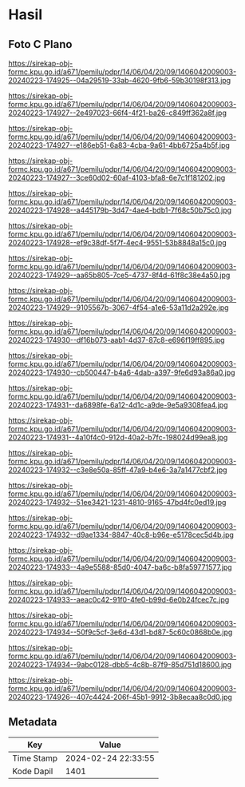 # Hasil

## Foto C Plano

https://sirekap-obj-formc.kpu.go.id/a671/pemilu/pdpr/14/06/04/20/09/1406042009003-20240223-174925--04a29519-33ab-4620-9fb6-59b30198f313.jpg

https://sirekap-obj-formc.kpu.go.id/a671/pemilu/pdpr/14/06/04/20/09/1406042009003-20240223-174927--2e497023-66f4-4f21-ba26-c849ff362a8f.jpg

https://sirekap-obj-formc.kpu.go.id/a671/pemilu/pdpr/14/06/04/20/09/1406042009003-20240223-174927--e186eb51-6a83-4cba-9a61-4bb6725a4b5f.jpg

https://sirekap-obj-formc.kpu.go.id/a671/pemilu/pdpr/14/06/04/20/09/1406042009003-20240223-174927--3ce60d02-60af-4103-bfa8-6e7c1f181202.jpg

https://sirekap-obj-formc.kpu.go.id/a671/pemilu/pdpr/14/06/04/20/09/1406042009003-20240223-174928--a445179b-3d47-4ae4-bdb1-7f68c50b75c0.jpg

https://sirekap-obj-formc.kpu.go.id/a671/pemilu/pdpr/14/06/04/20/09/1406042009003-20240223-174928--ef9c38df-5f7f-4ec4-9551-53b8848a15c0.jpg

https://sirekap-obj-formc.kpu.go.id/a671/pemilu/pdpr/14/06/04/20/09/1406042009003-20240223-174929--aa65b805-7ce5-4737-8f4d-61f8c38e4a50.jpg

https://sirekap-obj-formc.kpu.go.id/a671/pemilu/pdpr/14/06/04/20/09/1406042009003-20240223-174929--9105567b-3067-4f54-a1e6-53a11d2a292e.jpg

https://sirekap-obj-formc.kpu.go.id/a671/pemilu/pdpr/14/06/04/20/09/1406042009003-20240223-174930--df16b073-aab1-4d37-87c8-e696f19ff895.jpg

https://sirekap-obj-formc.kpu.go.id/a671/pemilu/pdpr/14/06/04/20/09/1406042009003-20240223-174930--cb500447-b4a6-4dab-a397-9fe6d93a86a0.jpg

https://sirekap-obj-formc.kpu.go.id/a671/pemilu/pdpr/14/06/04/20/09/1406042009003-20240223-174931--da6898fe-6a12-4d1c-a9de-9e5a9308fea4.jpg

https://sirekap-obj-formc.kpu.go.id/a671/pemilu/pdpr/14/06/04/20/09/1406042009003-20240223-174931--4a10f4c0-912d-40a2-b7fc-198024d99ea8.jpg

https://sirekap-obj-formc.kpu.go.id/a671/pemilu/pdpr/14/06/04/20/09/1406042009003-20240223-174932--c3e8e50a-85ff-47a9-b4e6-3a7a1477cbf2.jpg

https://sirekap-obj-formc.kpu.go.id/a671/pemilu/pdpr/14/06/04/20/09/1406042009003-20240223-174932--51ee3421-1231-4810-9165-47bd4fc0ed19.jpg

https://sirekap-obj-formc.kpu.go.id/a671/pemilu/pdpr/14/06/04/20/09/1406042009003-20240223-174932--d9ae1334-8847-40c8-b96e-e5178cec5d4b.jpg

https://sirekap-obj-formc.kpu.go.id/a671/pemilu/pdpr/14/06/04/20/09/1406042009003-20240223-174933--4a9e5588-85d0-4047-ba6c-b8fa59771577.jpg

https://sirekap-obj-formc.kpu.go.id/a671/pemilu/pdpr/14/06/04/20/09/1406042009003-20240223-174933--aeac0c42-91f0-4fe0-b99d-6e0b24fcec7c.jpg

https://sirekap-obj-formc.kpu.go.id/a671/pemilu/pdpr/14/06/04/20/09/1406042009003-20240223-174934--50f9c5cf-3e6d-43d1-bd87-5c60c0868b0e.jpg

https://sirekap-obj-formc.kpu.go.id/a671/pemilu/pdpr/14/06/04/20/09/1406042009003-20240223-174934--9abc0128-dbb5-4c8b-87f9-85d751d18600.jpg

https://sirekap-obj-formc.kpu.go.id/a671/pemilu/pdpr/14/06/04/20/09/1406042009003-20240223-174926--407c4424-206f-45b1-9912-3b8ecaa8c0d0.jpg


## Metadata

| Key        | Value               |
| ---------- | ------------------- |
| Time Stamp | 2024-02-24 22:33:55 |
| Kode Dapil | 1401                |



